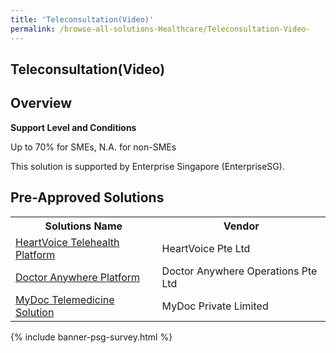 ```yaml
---
title: 'Teleconsultation(Video)'
permalink: /browse-all-solutions-Healthcare/Teleconsultation-Video-
---
```


## Teleconsultation(Video)
## Overview

**Support Level and Conditions**

Up to 70% for SMEs, N.A. for non-SMEs

This solution is supported by Enterprise Singapore (EnterpriseSG).

## Pre-Approved Solutions

<table>
<tr>
<th><b>Solutions Name</b></th>
<th><b>Vendor</b></th>
</tr>
<tr>
<td><a href='/productivity-solutions-grant/solutionrepo/solution1839' target='_blank'>HeartVoice Telehealth Platform</a><br></td>
<td>HeartVoice Pte Ltd</td>
</tr>
<tr>
<td><a href='/productivity-solutions-grant/solutionrepo/solution1841' target='_blank'>Doctor Anywhere Platform</a><br></td>
<td>Doctor Anywhere Operations Pte Ltd</td>
</tr>
<tr>
<td><a href='/productivity-solutions-grant/solutionrepo/solution1842' target='_blank'>MyDoc Telemedicine Solution</a><br></td>
<td>MyDoc Private Limited</td>
</tr>
</table>

{% include banner-psg-survey.html %}
